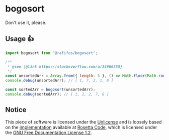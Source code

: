 # bogosort

Don't use it, please.

## Usage 👍

```javascript
import bogosort from "@rafifos/bogosort";

/**
 * @see {@link https://stackoverflow.com/a/34966558}
 */
const unsortedArr = Array.from({ length: 5 }, () => Math.floor(Math.random() * 9));
console.debug(unsortedArr); // [ 1, 7, 2, 1, 8 ]

const sortedArr = bogosort(unsortedArr);
console.debug(sortedArr); // [ 1, 1, 2, 7, 8 ]
```

## Notice

This piece of software is licensed under the [Unlicense](https://unlicense.org) and is loosely based
on the [implementation](https://rosettacode.org/wiki/Sorting_algorithms/Bogosort#JavaScript)
available at [Rosetta Code](https://rosettacode.org), which is licensed under the
[GNU Free Documentation License 1.2](https://www.gnu.org/licenses/old-licenses/fdl-1.2.html).
